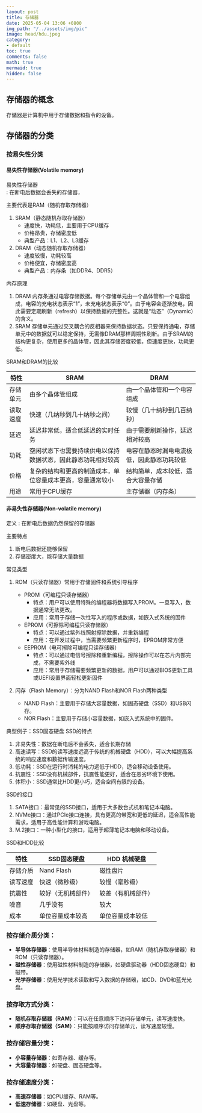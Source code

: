 ```yaml
---
layout: post
title: 存储器
date: 2025-05-04 13:06 +0800
img_path: "/../assets/img/pic"
image: head/hdu.jpeg
category:
- default
toc: true
comments: false
math: true
mermaid: true
hidden: false
---
```


## 存储器的概念

存储器是计算机中用于存储数据和指令的设备。

## 存储器的分类


### 按易失性分类
#### 易失性存储器(Volatile memory)
易失性存储器   
: 在断电后数据会丢失的存储器，

主要代表是RAM（随机存取存储器）
1. SRAM（静态随机存取存储器）
    - 速度快，功耗低，主要用于CPU缓存
    - 价格昂贵，存储密度低
    - 典型产品：L1、L2、L3缓存
2. DRAM（动态随机存取存储器）
    - 速度较慢，功耗较高
    - 价格便宜，存储密度高
    - 典型产品：内存条（如DDR4、DDR5）

内存原理
1. DRAM
内存条通过电容存储数据。每个存储单元由一个晶体管和一个电容组成，电容的充电状态表示“1”，未充电状态表示“0”。由于电容会逐渐放电，因此需要定期刷新（refresh）以保持数据的完整性。这就是“动态”（Dynamic）的含义。
2. SRAM
存储单元通过交叉耦合的反相器来保持数据状态。只要保持通电，存储单元中的数据就可以稳定保持，无需像DRAM那样周期性刷新。由于SRAM的结构更复杂，使用更多的晶体管，因此其存储密度较低，但速度更快，功耗更低。

SRAM和DRAM的比较

| 特性 | SRAM | DRAM |
| --- | --- | --- |
| 存储单元 | 由多个晶体管组成 | 由一个晶体管和一个电容组成 |
| 读取速度 | 快速（几纳秒到几十纳秒之间） | 较慢（几十纳秒到几百纳秒） |
| 延迟 | 延迟非常低，适合低延迟的实时任务 | 由于需要刷新操作，延迟相对较高 |
| 功耗 | 空闲状态下也需要持续供电以保持数据状态，因此静态功耗相对较高| 电容在静态时漏电电流极低，因此静态功耗较低 |
| 价格 | 复杂的结构和更高的制造成本，单位容量成本更高，容量通常较小 | 结构简单，成本较低，适合大容量存储 |
| 用途 | 常用于CPU缓存 | 主存储器（内存条） |




#### 非易失性存储器(Non-volatile memory)
定义
: 在断电后数据仍然保留的存储器

主要特点
1. 断电后数据还能够保留
2. 存储密度大，能存储大量数据

常见类型
1. ROM（只读存储器）常用于存储固件和系统引导程序
    - PROM（可编程只读存储器）
        - 特点：用户可以使用特殊的编程器将数据写入PROM。一旦写入，数据通常无法更改。
        - 应用：常用于存储一次性写入的程序或数据，如嵌入式系统的固件
    - EPROM（可擦除可编程只读存储器）
        - 特点：可以通过紫外线照射擦除数据，并重新编程
        - 应用：在开发过程中，当需要频繁更新程序时，EPROM非常方便
    - EEPROM（电可擦除可编程只读存储器）
        - 特点：可以通过电信号擦除和重新编程，擦除操作可以在芯片内部完成，不需要紫外线
        - 应用：常用于存储需要频繁更新的数据，用户可以通过BIOS更新工具或UEFI设置界面轻松更新固件

2. 闪存（Flash Memory）：分为NAND Flash和NOR Flash两种类型
   - NAND Flash：主要用于存储大容量数据，如固态硬盘（SSD）和USB闪存。
   - NOR Flash：主要用于存储小容量数据，如嵌入式系统中的固件。

典型例子：SSD固态硬盘
SSD的特点
1. 非易失性：数据在断电后不会丢失，适合长期存储
2. 高速读写：SSD的读写速度远高于传统的机械硬盘（HDD），可以大幅提高系统的响应速度和数据传输速度。
3. 低功耗：SSD在运行时消耗的电力远低于HDD，适合移动设备使用。
4. 抗震性：SSD没有机械部件，抗震性能更好，适合在恶劣环境下使用。
5. 体积小：SSD通常比HDD更小巧，适合空间有限的设备。

SSD的接口
1. SATA接口：最常见的SSD接口，适用于大多数台式机和笔记本电脑。
2. NVMe接口：通过PCIe接口连接，具有更高的带宽和更低的延迟，适合高性能需求，适用于高性能计算和游戏电脑。
3. M.2接口：一种小型化的接口，适用于超薄笔记本电脑和移动设备。


SSD和HDD比较

| 特性 | SSD固态硬盘 | HDD 机械硬盘|
| --- | --- | --- |
| 存储介质 | Nand Flash | 磁性盘片 |
| 读写速度 | 快速（微秒级） | 较慢（毫秒级） |
| 抗震性 | 较好（无机械部件） | 较差（有机械部件） |
| 噪音 | 几乎没有 | 较大 |
| 成本 | 单位容量成本较高 | 单位容量成本较低 |



### **按存储介质分类**：
- **半导体存储器**：使用半导体材料制造的存储器，如RAM（随机存取存储器）和ROM（只读存储器）。
- **磁性存储器**：使用磁性材料制造的存储器，如硬盘驱动器（HDD固态硬盘）和磁带。
- **光学存储器**：使用光学技术读取和写入数据的存储器，如CD、DVD和蓝光光盘。


### **按存取方式分类**：
- **随机存取存储器（RAM）**：可以在任意顺序下访问存储单元，读写速度快。
- **顺序存取存储器（SAM）**：只能按顺序访问存储单元，读写速度较慢。

### **按存储容量分类**：
- **小容量存储器**：如寄存器、缓存等。
- **大容量存储器**：如硬盘、固态硬盘等。


### **按存储速度分类**：
- **高速存储器**：如CPU缓存、RAM等。
- **低速存储器**：如硬盘、光盘等。
